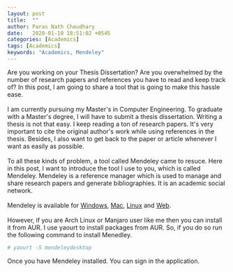 ```yaml
---
layout: post
title:  ""
author: Paras Nath Chaudhary
date:   2020-01-10 18:51:02 +0545
categories: [Academics]
tags: [Academics]
keywords: "Academics, Mendeley"
---
```

Are you working on your Thesis Dissertation? Are you overwhelmed by the number of research papers and references you have to read and keep track of? In this post, I am going to share a tool that is going to make this hassle ease.<!--more-->
&nbsp;  
&nbsp;  
I am currently pursuing my Master's in Computer Engineering. To graduate with a Master's degree, I will have to submit a thesis dissertation. Writing a thesis is not that easy. I keep reading a ton of research papers. It's very important to cite the original author's work while using references in the thesis. Besides, I also want to get back to the paper or article whenever I want as easily as possible.
&nbsp;  
&nbsp;  
To all these kinds of problem, a tool called Mendeley came to resuce. Here in this post, I want to introduce the tool I use to you, which is called Mendeley. Mendeley is a reference manager which is used to manage and share research papers and generate bibliographies. It is an academic social network.
&nbsp;  
&nbsp;  
Mendeley is available for [Windows](https://www.mendeley.com/download-desktop/Windows), [Mac](https://www.mendeley.com/download-desktop/Mac%20OS), [Linux](https://www.mendeley.com/download-desktop/Linux) and [Web](https://www.mendeley.com/). 
&nbsp;  
&nbsp;  
However, if you are Arch Linux or Manjaro user like me then you can install it from AUR. I use yaourt to install packages from AUR. So, if you do so run the following command to install Menedley.
```bash
# yaourt -S mendeleydesktop
```
Once you have Mendeley installed. You can sign in the application. 
